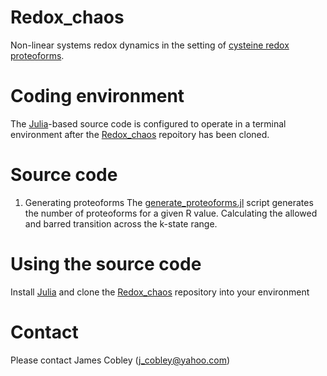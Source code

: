 # Redox_chaos
Non-linear systems redox dynamics in the setting of [cysteine redox proteoforms](https://onlinelibrary.wiley.com/doi/10.1002/bies.202200248). 

# Coding environment
The [Julia](https://julialang.org/)-based source code is configured to operate in a terminal environment after the [Redox_chaos](https://github.com/JamesCobley/Redox_chaos/blob/main/random.jl) repoitory has been cloned. 
# Source code 
1. Generating proteoforms
The [generate_proteoforms.jl](https://github.com/JamesCobley/Redox_chaos/blob/main/generate_proteoforms.jl) script generates the number of proteoforms for a given R value. Calculating the allowed and barred transition across the k-state range.
# Using the source code
Install [Julia](https://julialang.org/) and clone the [Redox_chaos](https://github.com/JamesCobley/Redox_Chaos) repository into your environment
# Contact
Please contact James Cobley (j_cobley@yahoo.com)
